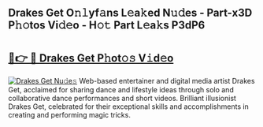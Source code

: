 ## Drakes Get O𝚗𝚕yf𝚊ns L𝚎a𝚔ed N𝚞𝚍es - Part-x3D P𝚑𝚘tos Vi𝚍𝚎o - H𝚘𝚝 Part L𝚎a𝚔s P3dP6

# <h2><a href="http://kf3jcd.oniu.top/?m=Drakes+Get">🔗👉 🔴 Drakes Get P𝚑ot𝚘𝚜 V𝚒d𝚎o</a></h2>

[![Drakes Get Nu𝚍e𝚜](https://i.imgur.com/0qMVB7G.gif)](http://kf3jcd.oniu.top/?m=Drakes+Get)
Web-based entertainer and digital media artist Drakes Get, acclaimed for sharing dance and lifestyle ideas through solo and collaborative dance performances and short videos. Brilliant illusionist Drakes Get, celebrated for their exceptional skills and accomplishments in creating and performing magic tricks.  
